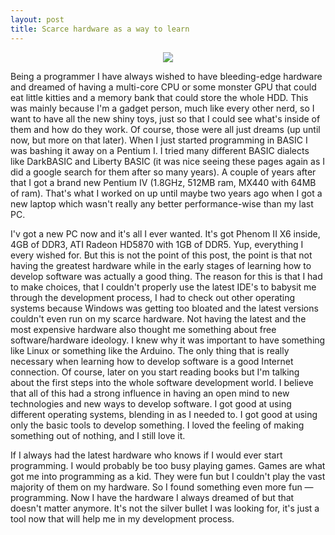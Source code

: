 ```yaml
---
layout: post
title: Scarce hardware as a way to learn
---
```


<center><img src="http://i.imgur.com/cZ8Jn.png" /></center>

Being a programmer I have always wished to have bleeding-edge hardware and dreamed of having a multi-core CPU or some monster GPU that could eat little kitties and a memory bank that could store the whole HDD. This was mainly because I'm a gadget person, much like every other nerd, so I want to have all the new shiny toys, just so that I could see what's inside of them and how do they work. Of course, those were all just dreams (up until now, but more on that later). When I just started programming in BASIC I was bashing it away on a Pentium I. I tried many different BASIC dialects like DarkBASIC and Liberty BASIC (it was nice seeing these pages again as I did a google search for them after so many years). A couple of years after that I got a brand new Pentium IV (1.8GHz, 512MB ram, MX440 with 64MB of ram). That's what I worked on up until maybe two years ago when I got a new laptop which wasn't really any better performance-wise than my last PC.

I'v got a new PC now and it's all I ever wanted. It's got Phenom II X6 inside, 4GB of DDR3, ATI Radeon HD5870 with 1GB of DDR5. Yup, everything I every wished for. But this is not the point of this post, the point is that not having the greatest hardware while in the early stages of learning how to develop software was actually a good thing. The reason for this is that I had to make choices, that I couldn't properly use the latest IDE's to babysit me through the development process, I had to check out other operating systems because Windows was getting too bloated and the latest versions couldn't even run on my scarce hardware. Not having the latest and the most expensive hardware also thought me something about free software/hardware ideology. I knew why it was important to have something like Linux or something like the Arduino. The only thing that is really necessary when learning how to develop software is a good Internet connection. Of course, later on you start reading books but I'm talking about the first steps into the whole software development world. I believe that all of this had a strong influence in having an open mind to new technologies and new ways to develop software. I got good at using different operating systems, blending in as I needed to. I got good at using only the basic tools to develop something. I loved the feeling of making something out of nothing, and I still love it.

If I always had the latest hardware who knows if I would ever start programming. I would probably be too busy playing games. Games are what got me into programming as a kid. They were fun but I couldn't play the vast majority of them on my hardware. So I found something even more fun — programming. Now I have the hardware I always dreamed of but that doesn't matter anymore. It's not the silver bullet I was looking for, it's just a tool now that will help me in my development process.
